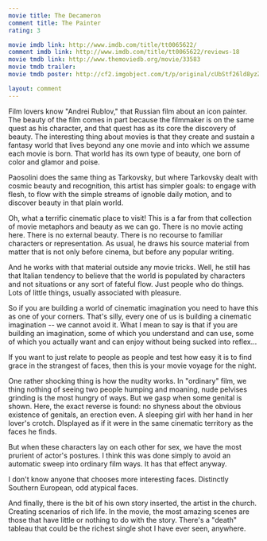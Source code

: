 ```yaml
---
movie title: The Decameron
comment title: The Painter
rating: 3

movie imdb link: http://www.imdb.com/title/tt0065622/
comment imdb link: http://www.imdb.com/title/tt0065622/reviews-18
movie tmdb link: http://www.themoviedb.org/movie/33583
movie tmdb trailer: 
movie tmdb poster: http://cf2.imgobject.com/t/p/original/cUbStf26ld8yzZ0iADyf8v2g5de.jpg

layout: comment
---
```


Film lovers know "Andrei Rublov," that Russian film about an icon painter. The beauty of the film comes in part because the filmmaker is on the same quest as his character, and that quest has as its core the discovery of beauty. The interesting thing about movies is that they create and sustain a fantasy world that lives beyond any one movie and into which we assume each movie is born. That world has its own type of beauty, one born of color and glamor and poise.

Paosolini does the same thing as Tarkovsky, but where Tarkovsky dealt with cosmic beauty and recognition, this artist has simpler goals: to engage with flesh, to flow with the simple streams of ignoble daily motion, and to discover beauty in that plain world.

Oh, what a terrific cinematic place to visit! This is a far from that collection of movie metaphors and beauty as we can go. There is no movie acting here. There is no external beauty. There is no recourse to familiar characters or representation. As usual, he draws his source material from matter that is not only before cinema, but before any popular writing.

And he works with that material outside any movie tricks. Well, he still has that Italian tendency to believe that the world is populated by characters and not situations or any sort of fateful flow. Just people who do things. Lots of little things, usually associated with pleasure.

So if you are building a world of cinematic imagination you need to have this as one of your corners. That's silly, every one of us is building a cinematic imagination -- we cannot avoid it. What I mean to say is that if you are building an imagination, some of which you understand and can use, some of which you actually want and can enjoy without being sucked into reflex...

If you want to just relate to people as people and test how easy it is to find grace in the strangest of faces, then this is your movie voyage for the night.

One rather shocking thing is how the nudity works. In "ordinary" film, we thing nothing of seeing two people humping and moaning, nude pelvises grinding is the most hungry of ways. But we gasp when some genital is shown. Here, the exact reverse is found: no shyness about the obvious existence of genitals, an erection even. A sleeping girl with her hand in her lover's crotch. DIsplayed as if it were in the same cinematic territory as the faces he finds.

But when these characters lay on each other for sex, we have the most prurient of actor's postures. I think this was done simply to avoid an automatic sweep into ordinary film ways. It has that effect anyway.

I don't know anyone that chooses more interesting faces. Distinctly Southern European, odd atypical faces.

And finally, there is the bit of his own story inserted, the artist in the church. Creating scenarios of rich life. In the movie, the most amazing scenes are those that have little or nothing to do with the story. There's a "death" tableau that could be the richest single shot I have ever seen, anywhere.